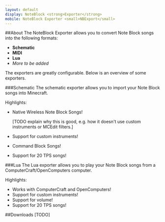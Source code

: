 ```yaml
---
layout: default
display: NoteBlock <strong>Exporter</strong>
mobile: NoteBlock Exporter <small>NBExport</small>
---
```

##About
The NoteBlock Exporter allows you to convert Note Block songs into the following formats:

- **Schematic**
- **MIDI**
- **Lua**
- *More to be added*

The exporters are greatly configurable. Below is an overview of some exporters.

###Schematic
The schematic exporter allows you to import your Note Block songs into Minecraft.

Highlights:

- Native Wireless Note Block Songs!

    \[TODO explain why this is good, e.g. how it doesn't use custom instruments or MCEdit filters.\]
- Support for custom instruments!
- Command Block Songs!
- Support for 20 TPS songs!

###Lua
The Lua exporter allows you to play your Note Block songs from a ComputerCraft/OpenComputers computer.

Highlights:

- Works with ComputerCraft and OpenComputers!
- Support for custom instruments!
- Support for volume!
- Support for 20 TPS songs!

##Downloads
\[TODO\]